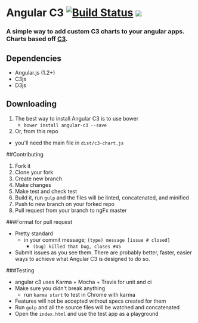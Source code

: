 Angular C3    [![Build Status](https://travis-ci.org/Hendrixer/ngFx.svg?branch=master)](https://travis-ci.org/Hendrixer/ng-Fx)   <img src="http://img.shields.io/badge/Built%20with-Gulp-red.svg" />
===============

### A simple way to add custom C3 charts to your angular apps. Charts based off [C3](http://http://c3js.org/).

## Dependencies
+ Angular.js (1.2+)
+ C3js
+ D3js

## Downloading
1. The best way to install Angular C3 is to use bower
    + ```bower install angular-c3 --save```
2. Or, from this repo
  + you'll need the main file in ```dist/c3-chart.js```


##Contributing
1. Fork it
2. Clone your fork
3. Create new branch
4. Make changes
5. Make test and check test
6. Build it, run ```gulp``` and the files will be linted, concatenated, and minified
7. Push to new branch on your forked repo
8. Pull request from your branch to ngFx master

###Format for pull request
+ Pretty standard
  + in your commit message; ```(type) message [issue # closed]```
    + ```(bug) killed that bug, closes #45```
+ Submit issues as you see them. There are probably better, faster, easier ways to achieve what Angular C3 is designed to do so.

###Testing
+ angular c3 uses Karma + Mocha + Travis for unit and ci
+ Make sure you didn't break anything
  + run ```karma start``` to test in Chrome with karma
+ Features will not be accepted without specs created for them
+ Run ```gulp``` and all the source files will be watched and concatenated
+ Open the ```index.html``` and use the test app as a playground